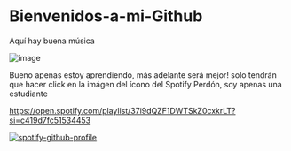 # Bienvenidos-a-mi-Github
Aquí hay buena música

![image](https://github.com/CreatemyGithub19/Bienvenidos-a-mi-Github/assets/111789906/2eb2539c-871b-40f7-811b-73da7b3d7bda)

Bueno apenas estoy aprendiendo, más adelante será mejor! solo tendrán que hacer click en la imágen del ícono del Spotify
Perdón, soy apenas una estudiante

https://open.spotify.com/playlist/37i9dQZF1DWTSkZ0cxkrLT?si=c419d7fc51534453




[![spotify-github-profile](https://spotify-github-profile.vercel.app/api/view?uid=21g52fkncnbz3yvcp5tjdur3i&cover_image=true&theme=default&show_offline=false&background_color=121212&interchange=false)](https://github.com/CreatemyGithub19)

